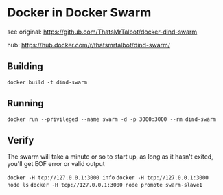 # Docker in Docker Swarm
see original: https://github.com/ThatsMrTalbot/docker-dind-swarm

hub: https://hub.docker.com/r/thatsmrtalbot/dind-swarm/

## Building
`docker build -t dind-swarm`

## Running
`docker run --privileged --name swarm -d -p 3000:3000 --rm dind-swarm`

## Verify
The swarm will take a minute or so to start up, as long as it hasn't exited, you'll get EOF error or valid output

`docker -H tcp://127.0.0.1:3000 info`
`docker -H tcp://127.0.0.1:3000 node ls`
`docker -H tcp://127.0.0.1:3000 node promote swarm-slave1`
